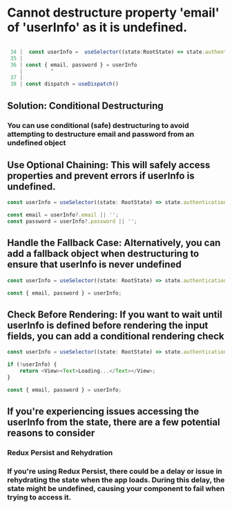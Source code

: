 # Cannot destructure property 'email' of 'userInfo' as it is undefined.


```typescript

 34 |  const userInfo =  useSelector((state:RootState) => state.authentication.userInfo)
 35 | 
 36 | const { email, password } = userInfo
    |         ^
 37 |
 38 | const dispatch = useDispatch()

```

## Solution: Conditional Destructuring

### You can use conditional (safe) destructuring to avoid attempting to destructure email and password from an undefined object

## Use Optional Chaining: This will safely access properties and prevent errors if userInfo is undefined.

```typescript
const userInfo = useSelector((state: RootState) => state.authentication.userInfo);

const email = userInfo?.email || '';
const password = userInfo?.password || '';

```

## Handle the Fallback Case: Alternatively, you can add a fallback object when destructuring to ensure that userInfo is never undefined

```typescript
const userInfo = useSelector((state: RootState) => state.authentication.userInfo) || { email: '', password: '' };

const { email, password } = userInfo;

```

## Check Before Rendering: If you want to wait until userInfo is defined before rendering the input fields, you can add a conditional rendering check

```typescript
const userInfo = useSelector((state: RootState) => state.authentication.userInfo);

if (!userInfo) {
    return <View><Text>Loading...</Text></View>;
}

const { email, password } = userInfo;


```

## If you're experiencing issues accessing the userInfo from the state, there are a few potential reasons to consider


### Redux Persist and Rehydration

### If you're using Redux Persist, there could be a delay or issue in rehydrating the state when the app loads. During this delay, the state might be undefined, causing your component to fail when trying to access it.